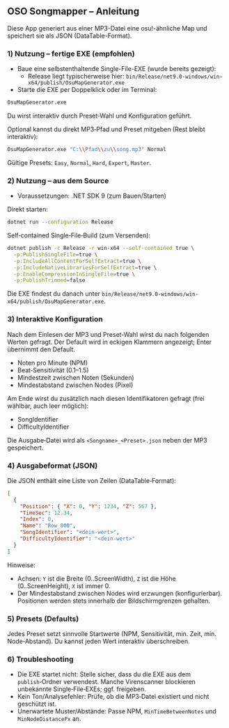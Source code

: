 ## OSO Songmapper – Anleitung

Diese App generiert aus einer MP3-Datei eine osu!-ähnliche Map und speichert sie als JSON (DataTable-Format).

### 1) Nutzung – fertige EXE (empfohlen)
- Baue eine selbstenthaltende Single-File-EXE (wurde bereits gezeigt):
  - Release liegt typischerweise hier: `bin/Release/net9.0-windows/win-x64/publish/OsuMapGenerator.exe`
- Starte die EXE per Doppelklick oder im Terminal:

```bash
OsuMapGenerator.exe
```

Du wirst interaktiv durch Preset‑Wahl und Konfiguration geführt.

Optional kannst du direkt MP3‑Pfad und Preset mitgeben (Rest bleibt interaktiv):

```bash
OsuMapGenerator.exe "C:\\Pfad\\zu\\song.mp3" Normal
```

Gültige Presets: `Easy`, `Normal`, `Hard`, `Expert`, `Master`.

### 2) Nutzung – aus dem Source
- Voraussetzungen: .NET SDK 9 (zum Bauen/Starten)

Direkt starten:

```bash
dotnet run --configuration Release
```

Self‑contained Single‑File‑Build (zum Versenden):

```bash
dotnet publish -c Release -r win-x64 --self-contained true \
  -p:PublishSingleFile=true \
  -p:IncludeAllContentForSelfExtract=true \
  -p:IncludeNativeLibrariesForSelfExtract=true \
  -p:EnableCompressionInSingleFile=true \
  -p:PublishTrimmed=false
```

Die EXE findest du danach unter `bin/Release/net9.0-windows/win-x64/publish/OsuMapGenerator.exe`.

### 3) Interaktive Konfiguration
Nach dem Einlesen der MP3 und Preset‑Wahl wirst du nach folgenden Werten gefragt. Der Default wird in eckigen Klammern angezeigt; Enter übernimmt den Default.
- Noten pro Minute (NPM)
- Beat‑Sensitivität (0.1–1.5)
- Mindestzeit zwischen Noten (Sekunden)
- Mindestabstand zwischen Nodes (Pixel)

Am Ende wirst du zusätzlich nach diesen Identifikatoren gefragt (frei wählbar, auch leer möglich):
- SongIdentifier
- DifficultyIdentifier

Die Ausgabe‑Datei wird als `<Songname>_<Preset>.json` neben der MP3 gespeichert.

### 4) Ausgabeformat (JSON)
Die JSON enthält eine Liste von Zeilen (DataTable‑Format):

```json
[
  {
    "Position": { "X": 0, "Y": 1234, "Z": 567 },
    "TimeSec": 12.34,
    "Index": 0,
    "Name": "Row_000",
    "SongIdentifier": "<dein-wert>",
    "DifficultyIdentifier": "<dein-wert>"
  }
]
```

Hinweise:
- Achsen: `Y` ist die Breite (0..ScreenWidth), `Z` ist die Höhe (0..ScreenHeight), `X` ist immer 0.
- Der Mindestabstand zwischen Nodes wird erzwungen (konfigurierbar). Positionen werden stets innerhalb der Bildschirmgrenzen gehalten.

### 5) Presets (Defaults)
Jedes Preset setzt sinnvolle Startwerte (NPM, Sensitivität, min. Zeit, min. Node‑Abstand). Du kannst jeden Wert interaktiv überschreiben.

### 6) Troubleshooting
- Die EXE startet nicht: Stelle sicher, dass du die EXE aus dem `publish`‑Ordner verwendest. Manche Virenscanner blockieren unbekannte Single‑File‑EXEs; ggf. freigeben.
- Kein Ton/Analysefehler: Prüfe, ob die MP3‑Datei existiert und nicht geschützt ist.
- Unerwartete Muster/Abstände: Passe NPM, `MinTimeBetweenNotes` und `MinNodeDistancePx` an.

